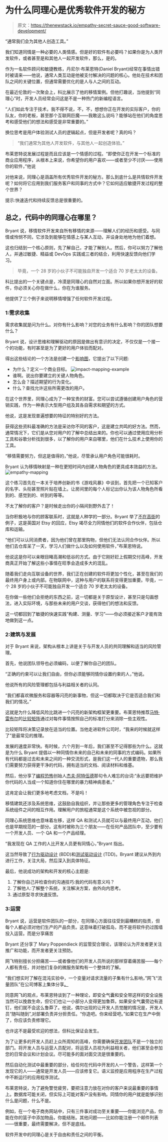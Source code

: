 # 为什么同理心是优秀软件开发的秘方

> 原文：<https://thenewstack.io/empathy-secret-sauce-good-software-development/>

“通常我们会为其他人创造工具。”

我们知道同情是一种必要的人类情感。但是好的软件有必要吗？如果你是为人类开发软件，或者甚至是和其他人一起开发软件，那么，是的。

作为一名软件顾问和敏捷教练，丹尼尔·布莱恩特(Daniel Bryant)经常在事情出错时被请来——他说，通常人类互动是他被支付解决的问题的核心。他处在技术和团队之间的关键位置，但通常需要优化的是人与人之间的互动。

在最近伦敦的一次聚会上，科比展示了他的移情案例。但他打趣说，当他提到“同理心”时，开发人员经常会问这是不是一种热门的新编程语言。

“人们如此专注于技术，我不得不说，不，不，想想你正在开发的实际客户，你的队友，你的老板，甚至那个互联网巨魔——我敢这么说吗？能够站在他们的角度思考和感受他们的想法和感受是非常重要的。”

换位思考是用户体验测试人员的逻辑起点，但是开发者呢？真的吗？

> “我们通常为其他人开发软件，与其他人一起创造体验。”

布莱恩特说发展过程是而且应该是一个情感的过程。“即使你正在开发一个标准的商业应用程序，从根本上来说，你希望你的用户喜欢——或者至少不讨厌——使用你的软件，”他说

对他来说，同理心是涵盖所有优秀软件开发的秘方。那么到底什么是共情软件开发呢？如何将它应用到我们服务客户和同事的方式中？它如何适应敏捷开发过程的整个世界？

提示:快速迭代和持续反馈总是很重要的。

## 总之，代码中的同理心在哪里？

Bryant 说，移情软件开发来自所有移情的来源——理解人们的经历和感受。与同情或怜悯不同，它涉及到能够在情感上与某人互动，并设身处地地为他们着想。

这也归结到一个核心原则，先了解自己，才能了解别人。然后，你可以努力了解他人，并通过敏捷、精益或 DevOps 实践或三者的结合，利用快速反馈向他们学习。

> 毕竟，一个 28 岁的小伙子不可能独自开发一个适合 70 岁老太太的设备。

科比提出的一个关键点是，冷漠是同理心的自然对立面。所以如果你想开发好的软件，你必须关心你在做什么，你在为谁服务。

他提供了三个例子来说明移情增强了任何软件开发过程。

### 1:需求收集

需求收集就是问为什么。对你有什么影响？对您的业务有什么影响？你的团队想要什么？

Bryant 说，设计思维和理解驱动的原因是做出有意识的决定，不仅仅是一个接一个的功能，有时甚至是为了更好的用户体验而配对。

得出这些结论的一个方法是创建一个[影响图](http://impactmapping.org)，它提出了以下问题:

*   为什么？定义一个商业目标。 ![impact-mapping-example](img/51378f8452193ff40ff767691a525f60.png)
*   谁啊。说出你要建立的关键人物角色。
*   怎么会？描述期望的行为变化。
*   什么？查找允许这些所需更改的用户。

在这个世界里，同理心成为了一种宝贵的财富。您可以尝试遵循创建用户角色的营销实践，作为一种表示大型用户组及其各自需求和期望的方式。

他说，这是发现普遍想要的特征的特别好的方法。

获得这些资料最准确的方法是采访你不同的客户，这是建立共鸣的好方法。然而，通常情况下，它们是从您对用户的了解中总结出来的。你也可以通过使用应用分析工具和谷歌分析找到很多，以了解你的用户来自哪里，他们在什么技术上使用你的工具。

“移情需要努力，但这是值得的，”他说，尽管承认用户角色可能很耗时。

Bryant 认为移情映射是一种在更短时间内创建人物角色的更具成本效益的方法。 ![empathy-mapping](img/96865ddd34dd8ef8fa7a42c7b281e9e4.png)

这个练习首先在一本关于培养创新的书《游戏风暴》中谈到，首先把一个已知客户的名字、头衔甚至照片贴在墙上。让房间里的每个人标记出你认为该人物角色所看到的、感觉到的、听到的等等。

不太了解你的客户？是时候走出你的小隔间到野外去了！

当你积极地与你的顾客联系时，这就是人种学的一部分。Bryant 举了[不在高街](https://www.notonthehighstreet.com/about/team)的例子，这是英国对 Etsy 的回应，Etsy 竭尽全力同情他们的软件合作伙伴，包括仓库和运输。

“他们可以认同消费者，因为他们曾在那里购物，但他们无法认同合作伙伴。所以他们去仓库呆了一天，学习人们做什么以及如何使用软件，”布莱恩特说。

他说这是你可以亲眼目睹高潮和低谷的方式。由于它刚好赶上假期交付高峰，开发商真正开始了解这些小事情在旺季会造成多大的混乱。

随着我们走向互联设备的世界，我们正在创建的软件将更加个性化，甚至在我们的最终用户身上或内部。在物联网中，这种与用户的联系将变得更加重要。毕竟，一个 28 岁的小伙子不可能独自开发一个适合 70 岁老太太的设备。

在你做一些他们会拒绝的东西之前，这一切都是关于原型设计，甚至只是勾画想法，进入实际环境，与那些未来的用户交谈，获得他们的想法和反馈。

这一切都回到了敏捷的快速实践“构建、测量、学习”——你必须接近客户才能有效地做到这一点。

### 2:建筑与发展

对于 Bryant 来说，架构从根本上讲是关于与开发人员的共同理解和适当的风险管理。

首先，他说团队领导也必须编码，以便了解你自己的团队。

“正确的约束可以让我们自由，但你必须能够同情你设置约束的人，”他说。

他说所有的风险管理都包括与利益相关者的认同。

“我们都喜欢微服务和容器等闪亮的新事物，但这一切都取决于它是否适合我们和我们的情况。”

这就是为什么降低风险比跳进一个闪亮的新架构框架更重要。布莱恩特推荐[马特·雷布尔](https://twitter.com/mraible)的[比较矩阵](http://blog.websitesframeworks.com/2013/03/web-framework-comparison-matt-raible-opinion-138/)通过对每件事情按照自己的标准打分来消除一些主观性。

比较矩阵将决策记录放在适当的位置。当他走进软件公司时，“我来的时候就这样了”是最常见的推理。

发展的速度非常快。有时候，六个月到一年后，我们甚至不记得那些为什么。这就是为什么 Bryant 提倡以一种同情你未来的自己和未来的同事的方式编码。如果所有代码都是过去和未来之间的一种交流形式，是我们这一代人的重要遗物，那么我们需要努力获得更干净的代码，拥有适当的文档、阅读材料和维基。

然后，他分享了[编程恐怖](https://blog.codinghorror.com/)创始人[杰夫·阿特伍德](https://twitter.com/codinghorror)那句令人难忘的台词:“永远要把维护你代码的人当成一个知道你住在哪里的暴力精神病患者。”

这肯定会让我们更多地考虑文档，不是吗！

移情建筑还涉及系统思维，这鼓励自我组织，并让那些更多的管理角色专注于检查系统组件之间的相互作用。理解用户的旅程通常是这个系统中被忽视的部分。

同理心系统思维也意味着左移，这样 QA 和测试人员就可以与最终用户互动，他们也是早期规范的一部分。这有时被称为三个朋友——在任何产品团队中，至少要有一个开发人员、一个 QA 和一个产品经理。

“我发现在 QA 工作的人比开发人员更有同情心，”Bryant 指出。

这当然导致了[行为驱动设计](https://inviqa.com/blog/bdd-guide) (BDD)和[测试驱动设计](http://agiledata.org/essays/tdd.html) (TDD)。Bryant 建议从外到内进行工作，关注大局，然后深入到具体特征。

最后，他说成功的架构和开发的核心主题是:

1.  了解你自己并检查你的沟通技巧:我的代码有意义吗？
2.  了解他人:了解整个系统，关注解决方案，由外向内思考。
3.  通过原型寻求快速反馈。

### 3:运营

Bryant 说，运营是软件团队的一部分，在同理心方面往往受到最糟糕的指责，但每个人都必须对他们生产的产品负责。这意味着打破孤岛，而不是将软件扔过围墙投入运营。而是分享痛苦

Bryant 还分享了 Mary Poppendieck 的监管契合理论，该理论认为开发者更关注推广和功能，而开发者更关注预防。

网飞特别擅长分担痛苦——或者像他们的开发人员所说的那样穿着痛苦服——每个人都有责任，并对他们复杂的微服务架构有一个整体的了解。

“我们想实时了解在混沌实验中，一个变量对请求流量的子集有什么影响，”网飞“流量团队”在公司博客上集体分享[。](http://techblog.netflix.com/2015/10/flux-new-approach-to-system-intuition.html)

同意网飞的观点，布莱恩特谈到了一种理论，即安全气囊和安全带这样的安全设施当然可以挽救生命，但它们也让一小部分人变得更加鲁莽。如果安全气囊旁边有道钉，他们就不会这么鲁莽了。他说，偶尔出现的让开发人员觉醒的情况是，开发人员“随叫随到”,对部署负责并分担责任。“你造吧。你来经营吧。”如果它在生产中倒了，你应该负责修理它。

也许这不是最受欢迎的想法，但科比保证会发生。

为了让更多的开发人员赶上众所周知的高峰，你需要确保[开发团队](/category/devops/)不是一个独立的部门。将开发人员与运营人员配对，将运营人员视为利益相关者，他们甚至会参加您的日常会议和计划会议。尽可能多的面对面交流是很重要的。

然后自动化测试中最重要的部分，给任何在代码中开发的人一个警告，这样第一个发现它的人——通常是开发人员——应该修复它。语义监控是应用程序在生产过程中不断运行的应用程序测试。

布莱恩特说，为了避免警觉疲劳，要把注意力放在对你的客户来说最重要的事情上。数据库可能关闭，但实际上可能对客户没有影响。同情你的用户就是能够识别什么是问题，什么不是。

例如，在一个电子商务网站中，只有三件事对成功至关重要——你能浏览产品，你能在你的篮子中添加物品，你能结账。其他问题——比如你能注册一个邮件列表——很重要，最终需要解决，但不是底线。

软件开发中的同理心是关于自由和责任之间的平衡。

<svg xmlns:xlink="http://www.w3.org/1999/xlink" viewBox="0 0 68 31" version="1.1"><title>Group</title> <desc>Created with Sketch.</desc></svg>